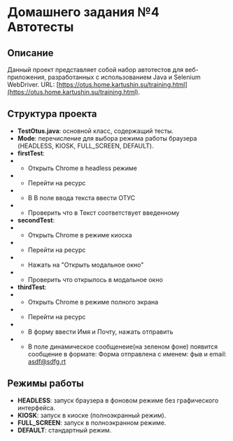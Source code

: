 # Домашнего задания №4 Автотесты

## Описание
Данный проект представляет собой набор автотестов для веб-приложения, разработанных с использованием Java и Selenium WebDriver. URL: [https://otus.home.kartushin.su/training.html](https://otus.home.kartushin.su/training.html).

## Структура проекта
- **TestOtus.java**: основной класс, содержащий тесты.
- **Mode**: перечисление для выбора режима работы браузера (HEADLESS, KIOSK, FULL_SCREEN, DEFAULT).
- **firstTest**:
- - Открыть Chrome в headless режиме 
- - Перейти на ресурс
- - В В поле ввода текста ввести ОТУС
- - Проверить что в Текст соответствует введенному
- **secondTest**:
- - Открыть Chrome в режиме киоска
- - Перейти на ресурс
- - Нажать на "Открыть модальное окно"
- - Проверить что открылось в модальное окно
- **thirdTest**:
- - Открыть Chrome в режиме полного экрана
- - Перейти на ресурс
- - В форму ввести Имя и Почту, нажать отправить
- - В поле динамическое сообщенеие(на зеленом фоне) появится сообщение в формате: Форма отправлена с именем: фыв и email: asdf@sdfg.rt

## Режимы работы
- **HEADLESS**: запуск браузера в фоновом режиме без графического интерфейса.
- **KIOSK**: запуск в киоске (полноэкранный режим).
- **FULL_SCREEN**: запуск в полноэкранном режиме.
- **DEFAULT**: стандартный режим.